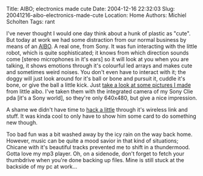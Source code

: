 Title: AIBO; electronics made cute
Date: 2004-12-16 22:32:03
Slug: 20041216-aibo-electronics-made-cute
Location: Home
Authors: Michiel Scholten
Tags: rant

<p>I've never thought I would one day think about a hunk of plastic as "cute". But today at work we had some distraction from our normal business by means of an <a href="http://www.aibo.com/">AIBO</a>. A real one, from Sony. It was fun interacting with the little robot, which is quite sophisticated; it knows from which direction sounds come [stereo microphones in it's ears] so it will look at you when you are talking, it shows emotions through it's colourful led arrays and makes cute and sometimes weird noises. You don't even have to interact with it; the doggy will just look around for it's ball or bone and pursuit it, cuddle it's bone, or give the ball a little kick. Just <a href="/gallery/aibo">take a look at some pictures I made</a> from little aibo. I've taken them with the integrated camera of my Sony Clie pda [it's a Sony world], so they're only 640x480, but give a nice impression.</p>

<p>A shame we didn't have time to <a href="http://www.aibo-life.org/">hack a little</a> through it's wireless link and stuff. It was kinda cool to only have to show him some card to do something new though.</p>

<p>Too bad fun was a bit washed away by the icy rain on the way back home. However, music can be quite a mood savior in that kind of situations; Chicane with it's beautiful tracks prevented me to shift in a thundermood. Gotta love my mp3 player. Oh, on a sidenode, don't forget to fetch your thumbdrive when you're done backing up files. Mine is still stuck at the backside of my pc at work...</p>
